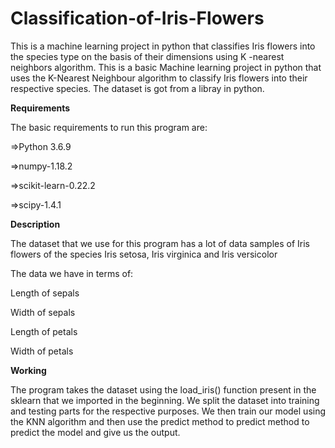 # Classification-of-Iris-Flowers
This is a machine learning project in python that classifies Iris flowers into the species type on the basis of their dimensions using K -nearest neighbors algorithm.
This is a basic Machine learning project in python that uses the K-Nearest Neighbour algorithm to classify Iris flowers into their respective species.
The dataset is got from a libray in python.


**Requirements**

The basic requirements to run this program are:

=>Python 3.6.9

=>numpy-1.18.2

=>scikit-learn-0.22.2

=>scipy-1.4.1

**Description**

The dataset that we use for this program has a lot of data  samples of Iris flowers of the species Iris setosa, Iris virginica and Iris versicolor

The data we have in terms of:

Length of sepals

Width of sepals

Length of petals

Width of petals

**Working**

The program takes the dataset using the load_iris() function present in the sklearn that we imported in the beginning.
We split the dataset into training and testing parts for the respective purposes.
We then train our model using the KNN algorithm and then use the predict method to predict method to predict the model and give us the output.
